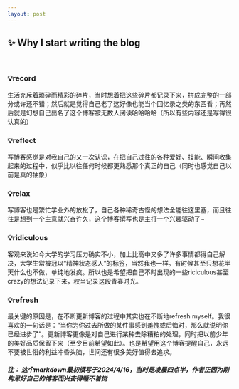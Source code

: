 ```yaml
---
layout: post
---
```


<h2 id="Why I start writing the blog"> ✨ Why I start writing the blog</h2>
<br>

<h3 id="record">💡record</h3>
  生活充斥着琐碎而精彩的碎片，当时想着把这些碎片都记录下来，拼成完整的一部分或许还不错；然后就是觉得自己老了这好像也能当个回忆录之类的东西看；再然后就是幻想自己出名了这个博客被无数人阅读哈哈哈哈（所以有些内容还是写得很认真的）
  <br>
<h3 id="reflect">💡reflect</h3>
  写博客感觉是对我自己的又一次认识，在把自己过往的各种爱好、技能、瞬间收集起来的过程中，似乎比以往任何时候都更熟悉那个真正的自己（同时也感觉自己以前是真的抽象）
  <br>
<h3 id="relax">💡relax</h3>
  写博客也是繁忙学业外的放松了，自己各种稀奇古怪的想法全能往这里塞，而且往往是想到一个主意就兴奋许久，这个博客撰写也是主打一个兴趣驱动了~
<br>
<h3 id="ridiculous">💡ridiculous</h3>
  客观来说如今大学的学习压力确实不小，加上比高中又多了许多事情都得自己解决，大学生常被冠以“精神状态感人”的标签，当然我也一样。有时候甚至只想花半天什么也不做，单纯地发疯。所以也是希望把自己不时出现的一些riciculous甚至crazy的想法记录下来，权当记录这段青春时光。
<br>
<h3 id="refresh">💡refresh</h3>
  最关键的原因是，在不断更新博客的过程中其实也在不断地refresh myself。我很喜欢的一句话是：“当你为你过去所做的某件事感到羞愧或后悔时，那么就说明你已经进步了”。更新博客更像是对自己进行某种去除糟粕的处理，同时把以前少年的美好品质保留下来（至少目前希望如此）。也是希望用这个博客提醒自己，永远不要被世俗的利益冲昏头脑，世间还有很多美好值得去追求。
<br>
<h5 id="注">注： 这个markdown最初撰写于2024/4/16，当时是凌晨四点半，作者正因为刚构思好自己的博客而兴奋得睡不着觉</h5>
  
